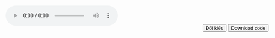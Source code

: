 <!DOCTYPE html PUBLIC "-//W3C//DTD HTML 4.01 Transitional//EN"
   "http://www.w3.org/TR/html4/loose.dtd">

<html lang="en">
<head>
  <meta http-equiv="Content-Type" content="text/html; charset=utf-8" />
  <!--
  <meta http-equiv="Cache-Control" content="no-cache, no-store, must-revalidate" />
  <meta http-equiv="Pragma" content="no-cache" />
  <meta http-equiv="Expires" content="0" />
  -->
  <title>MiMi</title>
  <link rel="stylesheet" href="css/style.css" type="text/css" media="screen" />
  <script type="text/javascript" charset="utf-8">
    function hasClassName(inElement, inClassName)
    {
        var regExp = new RegExp('(?:^|\\s+)' + inClassName + '(?:\\s+|$)');
        return regExp.test(inElement.className);
    }

    function addClassName(inElement, inClassName)
    {
        if (!hasClassName(inElement, inClassName))
            inElement.className = [inElement.className, inClassName].join(' ');
    }

    function removeClassName(inElement, inClassName)
    {
        if (hasClassName(inElement, inClassName)) {
            var regExp = new RegExp('(?:^|\\s+)' + inClassName + '(?:\\s+|$)', 'g');
            var curClasses = inElement.className;
            inElement.className = curClasses.replace(regExp, ' ');
        }
    }

    function toggleClassName(inElement, inClassName)
    {
        if (hasClassName(inElement, inClassName))
            removeClassName(inElement, inClassName);
        else
            addClassName(inElement, inClassName);
    }

    function toggleShape()
    {
      var shape = document.getElementById('shape');
      if (hasClassName(shape, 'ring')) {
        removeClassName(shape, 'ring');
        addClassName(shape, 'cube');
      } else {
        removeClassName(shape, 'cube');
        addClassName(shape, 'ring');
      }
      
      var stage = document.getElementById('stage');
      if (hasClassName(shape, 'ring'))
        stage.style.webkitTransform = 'translateZ(-200px)';
      else
        stage.style.webkitTransform = '';
    }
    function downloadLink()
    {
      location.href = 'http://redirect.nhq.vn/demo/3d-css.zip';
    }
  </script>
</head>
<body>

  <div style="text-align: right;padding: 15px;"><button onclick="toggleShape()">Đổi kiểu</button>&nbsp;<button onclick="downloadLink()">Download code</button></div>
  
  <div id="container">
    <div id="stage">
      <div id="shape" class="cube backfaces">
        <div class="plane one"></div>
        <div class="plane two"></div>
        <div class="plane three"></div>
        <div class="plane four"></div>
        <div class="plane five"></div>
        <div class="plane six"></div>
        <div class="plane seven"></div>
        <div class="plane eight"></div>
        <div class="plane nine"></div>
        <div class="plane ten"></div>
        <div class="plane eleven"></div>
        <div class="plane twelve"></div>
      </div>
    </div>
  </div>
  <div style="position: absolute;top: 15px;left: 15px;height: 30px;width: 300px;" id="playAudio">
    <audio controls autoplay loop><source src="Girls_Like_You.mp3" type="audio/mpeg"></audio>
  </div>
  <!--script>
    var isChrome = /Chrome/.test(navigator.userAgent) && /Google Inc/.test(navigator.vendor);
    if(isChrome) {
        document.getElementById('playAudio').remove();
        document.write('<iframe src="Girls_Like_You.mp3" allow="autoplay='true' loop" style="display:none"></iframe>');
    }
  </script-->
  
</body>
</html>
